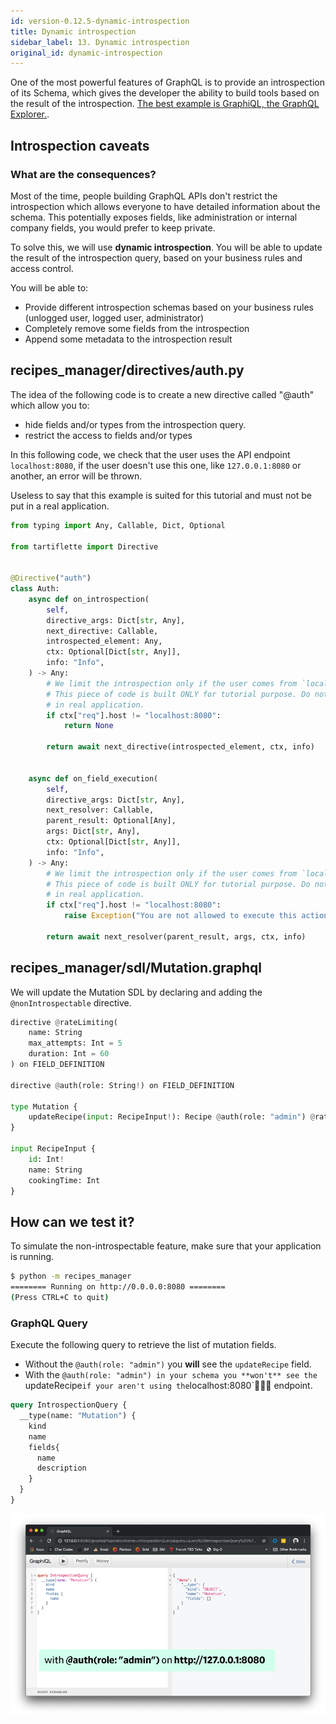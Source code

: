```yaml
---
id: version-0.12.5-dynamic-introspection
title: Dynamic introspection
sidebar_label: 13. Dynamic introspection
original_id: dynamic-introspection
---
```


One of the most powerful features of GraphQL is to provide an introspection of its Schema, which gives the developer the ability to build tools based on the result of the introspection. [The best example is GraphiQL, the GraphQL Explorer.](https://github.com/graphql/graphiql).

## Introspection caveats

### What are the consequences?

Most of the time, people building GraphQL APIs don't restrict the introspection which allows everyone to have detailed information about the schema. This potentially exposes fields, like administration or internal company fields, you would prefer to keep private.

To solve this, we will use **dynamic introspection**. You will be able to update the result of the introspection query, based on your business rules and access control.

You will be able to:
* Provide different introspection schemas based on your business rules (unlogged user, logged user, administrator)
* Completely remove some fields from the introspection
* Append some metadata to the introspection result

## **recipes_manager/directives/auth.py**

The idea of the following code is to create a new directive called "@auth" which allow you to:
* hide fields and/or types from the introspection query.
* restrict the access to fields and/or types

In this following code, we check that the user uses the API endpoint `localhost:8080`, if the user doesn't use this one, like `127.0.0.1:8080` or another, an error will be thrown.

Useless to say that this example is suited for this tutorial and must not be put in a real application.

```python
from typing import Any, Callable, Dict, Optional

from tartiflette import Directive


@Directive("auth")
class Auth:
    async def on_introspection(
        self,
        directive_args: Dict[str, Any],
        next_directive: Callable,
        introspected_element: Any,
        ctx: Optional[Dict[str, Any]],
        info: "Info",
    ) -> Any:
        # We limit the introspection only if the user comes from `localhost:8080`
        # This piece of code is built ONLY for tutorial purpose. Do not use this
        # in real application.
        if ctx["req"].host != "localhost:8080":
            return None

        return await next_directive(introspected_element, ctx, info)


    async def on_field_execution(
        self,
        directive_args: Dict[str, Any],
        next_resolver: Callable,
        parent_result: Optional[Any],
        args: Dict[str, Any],
        ctx: Optional[Dict[str, Any]],
        info: "Info",
    ) -> Any:
        # We limit the introspection only if the user comes from `localhost:8080`
        # This piece of code is built ONLY for tutorial purpose. Do not use this
        # in real application.
        if ctx["req"].host != "localhost:8080":
            raise Exception("You are not allowed to execute this action. Please retry from 'localhost:8080'")

        return await next_resolver(parent_result, args, ctx, info)

```

## **recipes_manager/sdl/Mutation.graphql**

We will update the Mutation SDL by declaring and adding the `@nonIntrospectable` directive.

```python
directive @rateLimiting(
    name: String
    max_attempts: Int = 5
    duration: Int = 60
) on FIELD_DEFINITION

directive @auth(role: String!) on FIELD_DEFINITION

type Mutation {
    updateRecipe(input: RecipeInput!): Recipe @auth(role: "admin") @rateLimiting(name: "update_recipe")
}

input RecipeInput {
    id: Int!
    name: String
    cookingTime: Int
}
```

## How can we test it?

To simulate the non-introspectable feature, make sure that your application is running.

```bash
$ python -m recipes_manager
======== Running on http://0.0.0.0:8080 ========
(Press CTRL+C to quit)

```

### GraphQL Query

Execute the following query to retrieve the list of mutation fields.

* Without the `@auth(role: "admin")` you **will** see the `updateRecipe` field.
* With the `@auth(role: "admin") in your schema you **won't** see the `updateRecipe` if your aren't using the `localhost:8080` endpoint.

```graphql
query IntrospectionQuery {
  __type(name: "Mutation") {
    kind
    name
    fields{
      name
      description
    }
  }
}
```

![Auth Directive](/docs/assets/auth-directive.gif)
